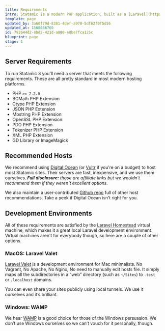 ```yaml
---
title: Requirements
intro: Statamic is a modern PHP application, built as a [Laravel](https://laravel.com) package and has the same server requirements as &mdash; you guessed it &mdash; Laravel itself. If you'd like to work with image assets, you'll also need an image transformation library like GD Library or ImageMagick.
template: page
updated_by: 3a60f79d-8381-4def-a970-5df62f0f5d56
updated_at: 1568656760
id: 792644d2-8bd2-421d-a080-e0be7fca125c
blueprint: page
stage: 1
---
```

## Server Requirements

To run Statamic 3 you'll need a server that meets the following requirements. These are all pretty standard in most modern hosting platforms.

- PHP `>= 7.2.0`
- BCMath PHP Extension
- Ctype PHP Extension
- JSON PHP Extension
- Mbstring PHP Extension
- OpenSSL PHP Extension
- PDO PHP Extension
- Tokenizer PHP Extension
- XML PHP Extension
- GD Library or ImageMagick

## Recommended Hosts

We recommend using [Digital Ocean][do] (or [Vultr][vultr] if you're on a budget) to host most Statamic sites. Their servers are fast, inexpensive, and we use them ourselves. _**Full disclosure:** those are affiliate links but we wouldn't recommend them if they weren't excellent options._

We also maintain a user-contributed [Github repo][hosts] full of other host recommendations. Take a peek if Digital Ocean isn't right for you.

## Development Environments

All of these requirements are satisfied by the [Laravel Homestead][homestead] virtual machine, which makes it a great local Laravel development environment. Virtual machines aren't for everybody though, so here are a couple of other options.

### MacOS: Laravel Valet

[Laravel Valet][valet] is a development environment for Mac minimalists. No Vagrant, No Apache, No Nginx, No need to manually edit hosts file. It simply maps all the subdirectories in a “web” directory (such as `~/Sites`) to `.test` or `.localhost` domains.

You can even share your sites publicly using local tunnels. We use it ourselves and it’s brilliant.

### Windows: WAMP

We hear [WAMP][wamp] is a good choice for those of the Windows persuasion. We don’t use Windows ourselves so we can’t vouch for it personally, though.

[do]: https://m.do.co/c/6469827e2269
[vultr]: https://www.vultr.com/?ref=7337126
[hosts]: https://github.com/statamic/hosts
[homestead]: https://laravel.com/docs/6.x/homestead
[valet]: https://laravel.com/docs/valet
[wamp]: http://www.wampserver.com/
